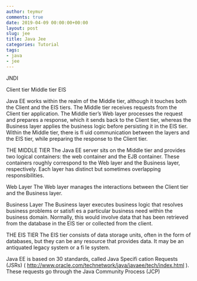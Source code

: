 ```yaml
---
author: teymur
comments: true
date: 2019-04-09 00:00:00+00:00
layout: post
slug: jee
title: Java Jee 
categories: Tutorial
tags:
- java
- jee
---
```



JNDI

Client tier
Middle tier
EIS

Java EE works within the realm of the Middle tier, although it touches both the Client and the EIS
tiers. The Middle tier receives requests from the Client tier application. The Middle tier’s Web layer
processes the request and prepares a response, which it sends back to the Client tier, whereas the
Business layer applies the business logic before persisting it in the EIS tier. Within the Middle tier,
there is fl uid communication between the layers and the EIS tier, while preparing the response to the
Client tier.


THE MIDDLE TIER
The Java EE server sits on the Middle tier and provides two logical containers: the web container
and the EJB container. These containers roughly correspond to the Web layer and the Business layer,
respectively. Each layer has distinct but sometimes overlapping responsibilities.

Web Layer
The Web layer manages the interactions between the Client tier and the Business layer.

Business Layer
The Business layer executes business logic that resolves business problems or satisfi es a particular
business need within the business domain.
Normally, this would involve data that has been retrieved from the database in the EIS tier or
collected from the client.


THE EIS TIER
The EIS tier consists of data storage units, often in the form of databases, but they can be any
resource that provides data. It may be an antiquated legacy system or a fi le system.


Java EE is based on 30 standards, called Java Specifi cation Requests (JSRs) ( http://www.oracle.com/technetwork/java/javaee/tech/index.html ). These requests go through the Java
Community Process (JCP)